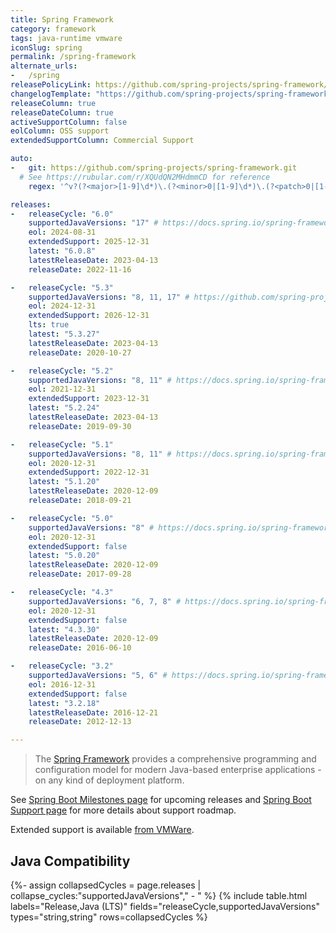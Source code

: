 ```yaml
---
title: Spring Framework
category: framework
tags: java-runtime vmware
iconSlug: spring
permalink: /spring-framework
alternate_urls:
-   /spring
releasePolicyLink: https://github.com/spring-projects/spring-framework/wiki/Spring-Framework-Versions
changelogTemplate: "https://github.com/spring-projects/spring-framework/releases/tag/v__LATEST__"
releaseColumn: true
releaseDateColumn: true
activeSupportColumn: false
eolColumn: OSS support
extendedSupportColumn: Commercial Support

auto:
-   git: https://github.com/spring-projects/spring-framework.git
  # See https://rubular.com/r/XQUdQN2MHdmmCD for reference
    regex: '^v?(?<major>[1-9]\d*)\.(?<minor>0|[1-9]\d*)\.(?<patch>0|[1-9]\d*)(\.RELEASE)?$'

releases:
-   releaseCycle: "6.0"
    supportedJavaVersions: "17" # https://docs.spring.io/spring-framework/docs/current/reference/html/overview.html#overview
    eol: 2024-08-31
    extendedSupport: 2025-12-31
    latest: "6.0.8"
    latestReleaseDate: 2023-04-13
    releaseDate: 2022-11-16

-   releaseCycle: "5.3"
    supportedJavaVersions: "8, 11, 17" # https://github.com/spring-projects/spring-framework/wiki/Spring-Framework-Versions
    eol: 2024-12-31
    extendedSupport: 2026-12-31
    lts: true
    latest: "5.3.27"
    latestReleaseDate: 2023-04-13
    releaseDate: 2020-10-27

-   releaseCycle: "5.2"
    supportedJavaVersions: "8, 11" # https://docs.spring.io/spring-framework/docs/5.2.22.RELEASE/spring-framework-reference/overview.html#overview
    eol: 2021-12-31
    extendedSupport: 2023-12-31
    latest: "5.2.24"
    latestReleaseDate: 2023-04-13
    releaseDate: 2019-09-30

-   releaseCycle: "5.1"
    supportedJavaVersions: "8, 11" # https://docs.spring.io/spring-framework/docs/5.1.20.RELEASE/spring-framework-reference/overview.html#overview
    eol: 2020-12-31
    extendedSupport: 2022-12-31
    latest: "5.1.20"
    latestReleaseDate: 2020-12-09
    releaseDate: 2018-09-21

-   releaseCycle: "5.0"
    supportedJavaVersions: "8" # https://docs.spring.io/spring-framework/docs/5.0.20.RELEASE/spring-framework-reference/overview.html#overview
    eol: 2020-12-31
    extendedSupport: false
    latest: "5.0.20"
    latestReleaseDate: 2020-12-09
    releaseDate: 2017-09-28

-   releaseCycle: "4.3"
    supportedJavaVersions: "6, 7, 8" # https://docs.spring.io/spring-framework/docs/4.3.30.RELEASE/spring-framework-reference/html/new-in-4.0.html#_java_8_as_well_as_6_and_7
    eol: 2020-12-31
    extendedSupport: false
    latest: "4.3.30"
    latestReleaseDate: 2020-12-09
    releaseDate: 2016-06-10

-   releaseCycle: "3.2"
    supportedJavaVersions: "5, 6" # https://docs.spring.io/spring-framework/docs/3.2.18.RELEASE/spring-framework-reference/html/new-in-3.0.html#new-in-3.0
    eol: 2016-12-31
    extendedSupport: false
    latest: "3.2.18"
    latestReleaseDate: 2016-12-21
    releaseDate: 2012-12-13

---
```


> The [Spring Framework](https://spring.io/projects/spring-framework) provides a comprehensive
> programming and configuration model for modern Java-based enterprise applications - on any kind of
> deployment platform.

See [Spring Boot Milestones page](https://github.com/spring-projects/spring-framework/milestones)
for upcoming releases and [Spring Boot Support page](https://spring.io/projects/spring-framework#support)
for more details about support roadmap.

Extended support is available
[from VMWare](https://tanzu.vmware.com/content/blog/vmware-spring-runtime-extended-support).

## Java Compatibility

{%- assign collapsedCycles = page.releases | collapse_cycles:"supportedJavaVersions"," - " %}
{% include table.html
  labels="Release,Java (LTS)"
  fields="releaseCycle,supportedJavaVersions"
  types="string,string"
  rows=collapsedCycles %}
